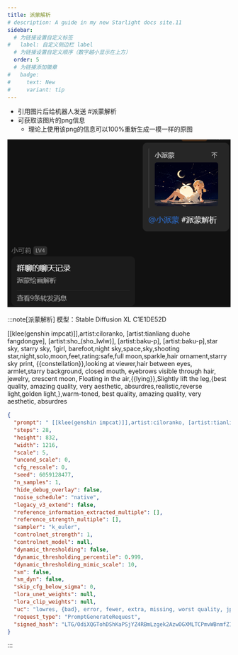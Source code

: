 ```yaml
---
title: 派蒙解析
# description: A guide in my new Starlight docs site.11
sidebar:
  # 为链接设置自定义标签
#   label: 自定义侧边栏 label
  # 为链接设置自定义顺序（数字越小显示在上方）
  order: 5
  # 为链接添加徽章
#   badge:
#     text: New
#     variant: tip
---
```


- 引用图片后给机器人发送 #派蒙解析
- 可获取该图片的png信息
  - 理论上使用该png的信息可以100%重新生成一模一样的原图

![派蒙解析](../../../assets/paimonAnalysis.png)

:::note[派蒙解析]
模型：Stable Diffusion XL C1E1DE52D

[[klee(genshin impcat)]],artist:ciloranko, [artist:tianliang duohe 
fangdongye], [artist:sho_(sho_lwlw)], [artist:baku-p],  [artist:baku-p],star sky, starry sky, 1girl, barefoot,night sky,space,sky,shooting star,night,solo,moon,feet,rating:safe,full moon,sparkle,hair ornament,starry sky print, {{constellation}},looking at viewer,hair between eyes, armlet,starry background, closed mouth, eyebrows visible through hair,  jewelry, crescent moon, Floating in the air,{{lying}},Slightly lift the leg,{best quality, amazing quality, very aesthetic, absurdres,realistic,reverse light,golden light,},warm-toned, best quality, amazing quality, very aesthetic, absurdres
```json
{
  "prompt": " [[klee(genshin impcat)]],artist:ciloranko, [artist:tianliang duohe \nfangdongye], [artist:sho_(sho_lwlw)], [artist:baku-p],  [artist:baku-p],star sky, starry sky, 1girl, barefoot,night sky,space,sky,shooting star,night,solo,moon,feet,rating:safe,full moon,sparkle,hair ornament,starry sky print, {{constellation}},looking at viewer,hair between eyes, armlet,starry background, closed mouth, eyebrows visible through hair,  jewelry, crescent moon, Floating in the air,{{lying}},Slightly lift the leg,{best quality, amazing quality, very aesthetic, absurdres,realistic,reverse light,golden light,},warm-toned, best quality, amazing quality, very aesthetic, absurdres",
  "steps": 28,
  "height": 832,
  "width": 1216,
  "scale": 5,
  "uncond_scale": 0,
  "cfg_rescale": 0,
  "seed": 6059128477,
  "n_samples": 1,
  "hide_debug_overlay": false,
  "noise_schedule": "native",
  "legacy_v3_extend": false,
  "reference_information_extracted_multiple": [],
  "reference_strength_multiple": [],
  "sampler": "k_euler",
  "controlnet_strength": 1,
  "controlnet_model": null,
  "dynamic_thresholding": false,
  "dynamic_thresholding_percentile": 0.999,
  "dynamic_thresholding_mimic_scale": 10,
  "sm": false,
  "sm_dyn": false,
  "skip_cfg_below_sigma": 0,
  "lora_unet_weights": null,
  "lora_clip_weights": null,
  "uc": "lowres, {bad}, error, fewer, extra, missing, worst quality, jpeg artifacts, bad quality, watermark, unfinished, displeasing, chromatic aberration, signature, extra digits, artistic error, username, scan, [abstract],    censored, mosaic, signature, watermark, username, weibo_username,",
  "request_type": "PromptGenerateRequest",
  "signed_hash": "LTG/OdiXQGTohDShKaPSjYZ4RBmLzgek2AzwOGXMLTCPmvWBnmfZ1MJw8jkEOcOoOdjxJ4xmdVT7nRumN/YIBQ=="
}
```
:::